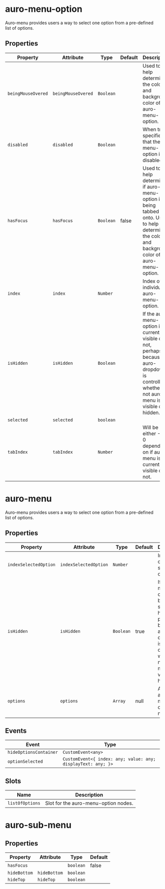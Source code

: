 # auro-menu-option

Auro-menu provides users a way to select one option from a pre-defined list of options.

## Properties

| Property           | Attribute          | Type      | Default | Description                                      |
|--------------------|--------------------|-----------|---------|--------------------------------------------------|
| `beingMouseOvered` | `beingMouseOvered` | `Boolean` |         | Used to help determine the color and background color of auro-menu-option. |
| `disabled`         | `disabled`         | `Boolean` |         | When true specifies that the menu-option is disabled. |
| `hasFocus`         | `hasFocus`         | `Boolean` | false   | Used to help determine if auro-menu-option is being tabbed onto. Used to help determine the color and background color of auro-menu-option. |
| `index`            | `index`            | `Number`  |         | Index of the individual auro-menu-option.        |
| `isHidden`         | `isHidden`         | `Boolean` |         | If the auro-menu-option is currently visible or not, perhaps because auro-dropdown is controlling whether or not auro-menu is visible or hidden. |
| `selected`         | `selected`         | `boolean` |         |                                                  |
| `tabIndex`         | `tabIndex`         | `Number`  |         | Will be either -1 or 0 depending on if auro-menu is currently visible or not. |


# auro-menu

Auro-menu provides users a way to select one option from a pre-defined list of options.

## Properties

| Property              | Attribute             | Type      | Default | Description                                      |
|-----------------------|-----------------------|-----------|---------|--------------------------------------------------|
| `indexSelectedOption` | `indexSelectedOption` | `Number`  |         | Index of the currently selected option.          |
| `isHidden`            | `isHidden`            | `Boolean` | true    | If the auro-menu is currently being shown or hidden, perhaps because auro-dropdown is controlling whether or not auro-menu is visible or hidden. |
| `options`             | `options`             | `Array`   | null    | Array of auro-menu-option nodes.                 |

## Events

| Event                  | Type                                             |
|------------------------|--------------------------------------------------|
| `hideOptionsContainer` | `CustomEvent<any>`                               |
| `optionSelected`       | `CustomEvent<{ index: any; value: any; displayText: any; }>` |

## Slots

| Name            | Description                          |
|-----------------|--------------------------------------|
| `listOfOptions` | Slot for the auro-menu-option nodes. |


# auro-sub-menu

## Properties

| Property     | Attribute    | Type      | Default |
|--------------|--------------|-----------|---------|
| `hasFocus`   |              | `boolean` | false   |
| `hideBottom` | `hideBottom` | `boolean` |         |
| `hideTop`    | `hideTop`    | `boolean` |         |
